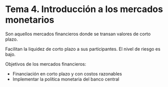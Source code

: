# Tema 4. Introducción a los mercados monetarios

Son aquellos mercados financieros donde se transan valores de corto plazo.

Facilitan la liquidez de corto plazo a sus participantes.
El nivel de riesgo es bajo.

Objetivos de los mercados financieros:
- Financiación en corto plazo y con costos razonables
- Implementar la política monetaria del banco central
